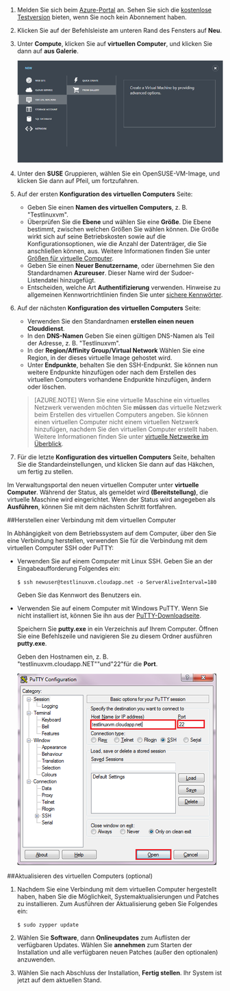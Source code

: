 <properties writer="kathydav" editor="tysonn" manager="timlt" />

1. Melden Sie sich beim [Azure-Portal](http://manage.windowsazure.com) an. Sehen Sie sich die [kostenlose Testversion](http://azure.microsoft.com/pricing/free-trial/) bieten, wenn Sie noch kein Abonnement haben.

2. Klicken Sie auf der Befehlsleiste am unteren Rand des Fensters auf **Neu**.

3. Unter **Compute**, klicken Sie auf **virtuellen Computer**, und klicken Sie dann auf **aus Galerie**.

    ![Neuen virtuellen Computer erstellen][Image1]

4. Unter den **SUSE** Gruppieren, wählen Sie ein OpenSUSE-VM-Image, und klicken Sie dann auf Pfeil, um fortzufahren.

5. Auf der ersten **Konfiguration des virtuellen Computers** Seite:

    - Geben Sie einen **Namen des virtuellen Computers**, z. B. "Testlinuxvm".
    - Überprüfen Sie die **Ebene** und wählen Sie eine **Größe**. Die Ebene bestimmt, zwischen welchen Größen Sie wählen können. Die Größe wirkt sich auf seine Betriebskosten sowie auf die Konfigurationsoptionen, wie die Anzahl der Datenträger, die Sie anschließen können, aus. Weitere Informationen finden Sie unter [Größen für virtuelle Computer](../articles/virtual-machines-size-specs.md).
    - Geben Sie einen **Neuer Benutzername**, oder übernehmen Sie den Standardnamen **Azureuser**. Dieser Name wird der Sudoer-Listendatei hinzugefügt.
    - Entscheiden, welche Art **Authentifizierung** verwenden. Hinweise zu allgemeinen Kennwortrichtlinien finden Sie unter [sichere Kennwörter](http://msdn.microsoft.com/library/ms161962.aspx).

6. Auf der nächsten **Konfiguration des virtuellen Computers** Seite:

    - Verwenden Sie den Standardnamen **erstellen einen neuen Clouddienst**.
    - In den **DNS-Namen** Geben Sie einen gültigen DNS-Namen als Teil der Adresse, z. B. "Testlinuxvm".
    - In der **Region/Affinity Group/Virtual Network** Wählen Sie eine Region, in der dieses virtuelle Image gehostet wird.
    - Unter **Endpunkte**, behalten Sie den SSH-Endpunkt. Sie können nun weitere Endpunkte hinzufügen oder nach dem Erstellen des virtuellen Computers vorhandene Endpunkte hinzufügen, ändern oder löschen.

    >[AZURE.NOTE] Wenn Sie eine virtuelle Maschine ein virtuelles Netzwerk verwenden möchten Sie **müssen** das virtuelle Netzwerk beim Erstellen des virtuellen Computers angeben. Sie können einen virtuellen Computer nicht einem virtuellen Netzwerk hinzufügen, nachdem Sie den virtuellen Computer erstellt haben. Weitere Informationen finden Sie unter [virtuelle Netzwerke im Überblick](virtual-networks-overview.md).

7.  Für die letzte **Konfiguration des virtuellen Computers** Seite, behalten Sie die Standardeinstellungen, und klicken Sie dann auf das Häkchen, um fertig zu stellen.

Im Verwaltungsportal den neuen virtuellen Computer unter **virtuelle Computer**. Während der Status, als gemeldet wird **(Bereitstellung)**, die virtuelle Maschine wird eingerichtet. Wenn der Status wird angegeben als **Ausführen**, können Sie mit dem nächsten Schritt fortfahren.

##Herstellen einer Verbindung mit dem virtuellen Computer

In Abhängigkeit von dem Betriebssystem auf dem Computer, über den Sie eine Verbindung herstellen, verwenden Sie für die Verbindung mit dem virtuellen Computer SSH oder PuTTY:

- Verwenden Sie auf einem Computer mit Linux SSH. Geben Sie an der Eingabeaufforderung Folgendes ein:

    `$ ssh newuser@testlinuxvm.cloudapp.net -o ServerAliveInterval=180`

    Geben Sie das Kennwort des Benutzers ein.

- Verwenden Sie auf einem Computer mit Windows PuTTY. Wenn Sie nicht installiert ist, können Sie ihn aus der [PuTTY-Downloadseite][PuTTYDownload].

    Speichern Sie **putty.exe** in ein Verzeichnis auf Ihrem Computer. Öffnen Sie eine Befehlszeile und navigieren Sie zu diesem Ordner ausführen **putty.exe**.

    Geben den Hostnamen ein, z. B. "testlinuxvm.cloudapp.NET""und"22"für die **Port**.

    ![PuTTY-Bildschirm][Image6]  

##Aktualisieren des virtuellen Computers (optional)

1. Nachdem Sie eine Verbindung mit dem virtuellen Computer hergestellt haben, haben Sie die Möglichkeit, Systemaktualisierungen und Patches zu installieren. Zum Ausführen der Aktualisierung geben Sie Folgendes ein:

    `$ sudo zypper update`

2. Wählen Sie **Software**, dann **Onlineupdates** zum Auflisten der verfügbaren Updates. Wählen Sie **annehmen** zum Starten der Installation und alle verfügbaren neuen Patches (außer den optionalen) anzuwenden.

3. Wählen Sie nach Abschluss der Installation, **Fertig stellen**.  Ihr System ist jetzt auf dem aktuellen Stand.

[PuTTYDownload]: http://www.puttyssh.org/download.html

[Image1]: ./media/create-and-configure-opensuse-vm-in-portal/CreateVM.png

[Image6]: ./media/create-and-configure-opensuse-vm-in-portal/putty.png


